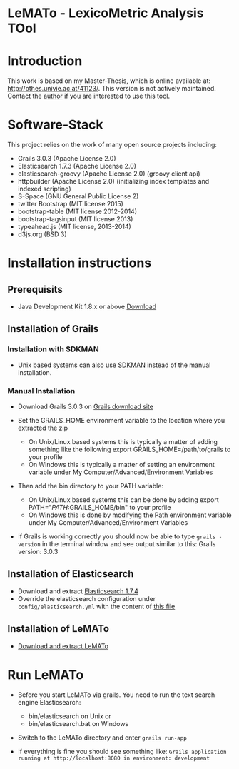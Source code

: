 LeMATo - LexicoMetric Analysis TOol
===================================

# Introduction

This work is based on my Master-Thesis, which is online available at: http://othes.univie.ac.at/41123/.
This version is not actively maintained. Contact the [author](mailto:martin.perdacher@univie.ac.at) if you are interested to use this tool.

# Software-Stack #

This project relies on the work of many open source projects including:

* Grails 3.0.3 (Apache License 2.0)
* Elasticsearch 1.7.3 (Apache License 2.0)
* elasticsearch-groovy (Apache License 2.0) (groovy client api)
* httpbuilder (Apache License 2.0) (initializing index templates and indexed scripting)
* S-Space (GNU General Public License 2)
* twitter Bootstrap (MIT license 2015)
* bootstrap-table (MIT license 2012-2014)
* bootstrap-tagsinput (MIT license 2013)
* typeahead.js (MIT license, 2013-2014)
* d3js.org (BSD 3)

# Installation instructions 

## Prerequisits 

* Java Development Kit 1.8.x or above [Download](http://www.oracle.com/technetwork/java/javase/downloads/jdk8-downloads-2133151.html)

## Installation of Grails 

### Installation with SDKMAN

* Unix based systems can also use [SDKMAN](http://sdkman.io/) instead of the manual installation.

### Manual Installation

* Download Grails 3.0.3 on [Grails download site](https://grails.org/download.html)
* Set the GRAILS_HOME environment variable to the location where you extracted the zip

	* On Unix/Linux based systems this is typically a matter of adding something like the following export GRAILS_HOME=/path/to/grails to your profile	
	* On Windows this is typically a matter of setting an environment variable under My Computer/Advanced/Environment Variables

* Then add the bin directory to your PATH variable:
  * On Unix/Linux based systems this can be done by adding export PATH="$PATH:$GRAILS_HOME/bin" to your profile
  * On Windows this is done by modifying the Path environment variable under My Computer/Advanced/Environment Variables

* If Grails is working correctly you should now be able to type `grails -version` in the terminal window and see output similar to this: Grails version: 3.0.3

## Installation of Elasticsearch 

* Download and extract [Elasticsearch 1.7.4](https://www.elastic.co/downloads/past-releases/elasticsearch-1-7-4)
* Override the elasticsearch configuration under `config/elasticsearch.yml` with the content of  [this file](https://github.com/perdacherMartin/LeMATo/blob/master/elasticsearch/elasticsearch.yml)

## Installation of LeMATo 

* [Download and extract LeMATo](https://github.com/perdacherMartin/LeMATo/archive/master.zip)

# Run LeMATo 

* Before you start LeMATo via grails. You need to run the text search engine Elasticsearch: 
	* bin/elasticsearch on Unix or 
	* bin/elasticsearch.bat on Windows

* Switch to the LeMATo directory and enter `grails run-app`

* If everything is fine you should see something like: `Grails application running at http://localhost:8080 in environment: development`
